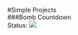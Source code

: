 #Simple Projects  
###Bomb Countdown  
Status: ![](https://travis-ci.org/MobCraftKrazZ/mobsoft.svg?branch=master)
